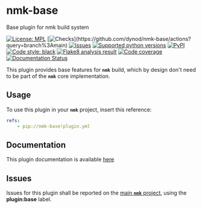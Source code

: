 # nmk-base
Base plugin for nmk build system

<!-- NMK-BADGES-BEGIN -->
[![License: MPL](https://img.shields.io/github/license/dynod/nmk-base?color=green)](https://github.com/dynod/nmk-base/blob/main/LICENSE)
[![Checks](https://img.shields.io/github/actions/workflow/status/dynod/nmk-base/build.yml?branch=main&label=build%20%26%20u.t.)](https://github.com/dynod/nmk-base/actions?query=branch%3Amain)
[![Issues](https://img.shields.io/github/issues-search/dynod/nmk?label=issues&query=is%3Aopen+is%3Aissue+label%3Aplugin%3Abase)](https://github.com/dynod/nmk/issues?q=is%3Aopen+is%3Aissue+label%3Aplugin%3Abase)
[![Supported python versions](https://img.shields.io/badge/python-3.8%20--%203.11-blue)](https://www.python.org/)
[![PyPI](https://img.shields.io/pypi/v/nmk-base)](https://pypi.org/project/nmk-base/)
[![Code style: black](https://img.shields.io/badge/code%20style-black-000000.svg)](https://github.com/psf/black)
[![Flake8 analysis result](https://img.shields.io/badge/flake8-0-green)](https://flake8.pycqa.org/)
[![Code coverage](https://img.shields.io/codecov/c/github/dynod/nmk-base)](https://app.codecov.io/gh/dynod/nmk-base)
[![Documentation Status](https://readthedocs.org/projects/nmk-base/badge/?version=stable)](https://nmk-base.readthedocs.io/)
<!-- NMK-BADGES-END -->

This plugin provides base features for **`nmk`** build, which by design don't need to be part of the **`nmk`** core implementation.

## Usage

To use this plugin in your **`nmk`** project, insert this reference:
```yaml
refs:
    - pip://nmk-base!plugin.yml
```

## Documentation

This plugin documentation is available [here](https://nmk-base.readthedocs.io/)

## Issues

Issues for this plugin shall be reported on the [main  **`nmk`** project](https://github.com/dynod/nmk/issues), using the **plugin:base** label.
